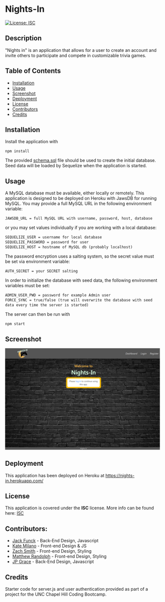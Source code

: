 # Nights-In

[![License: ISC](https://img.shields.io/badge/License-ISC-blue.svg)](https://opensource.org/licenses/ISC)

## Description

"Nights in" is an application that allows for a user to create an account and invite others to participate and compete in customizable trivia games.

## Table of Contents

- [Installation](#Installation)
- [Usage](#Usage)
- [Screenshot](#Screenshot)
- [Deployment](#Deployment)
- [License](#License)
- [Contributors](#Contributors)
- [Credits](#Credits)

## Installation

Install the application with

```
npm install
```

The provided [schema.sql](https://github.com/JFunck1990/Nights-In/blob/main/server/db/schema.sql) file should be used to create the initial database. Seed data will be loaded by Sequelize when the application is started.

## Usage

A MySQL database must be available, either locally or remotely. This application is designed to be deployed on Heroku with JawsDB for running MySQL. You may provide a full MySQL URL in the following environment variable:

```
JAWSDB_URL = full MySQL URL with username, password, host, database
```

or you may set values individually if you are working with a local database:

```
SEQUELIZE_USER = username for local database
SEQUELIZE_PASSWORD = password for user
SEQUELIZE_HOST = hostname of MySQL db (probably localhost)
```

The password encryption uses a salting system, so the secret value must be set via environment variable:

```
AUTH_SECRET = your SECRET salting
```

In order to initialize the database with seed data, the following environment variables must be set:

```
ADMIN_USER_PWD = password for example Admin user
FORCE_SYNC = true/false (true will overwrite the database with seed data every time the server is started)
```

The server can then be run with

```
npm start
```

## Screenshot

![Screenshot](client/src/images/screenshot.png)

## Deployment

This application has been deployed on Heroku at https://nights-in.herokuapp.com/

## License

This application is covered under the **ISC** license. More info can be found here: [ISC](https://opensource.org/licenses/ISC)

## Contributors:

- [Jack Funck](https://github.com/JFunck1990) - Back-End Design, Javascript
- [Kate Milano](https://github.com/katemilano) - Front-end Design & JS
- [Zach Smith](https://github.com/zsmith4331) - Front-end Design, Styling
- [Matthew Randolph](https://github.com/RobeandHat) - Front-end Design, Styling
- [JP Grace](John-Paul-Grace) - Back-End Design, Javascript

## Credits

Starter code for server.js and user authentication provided as part of a project for the UNC Chapel Hill Coding Bootcamp.
